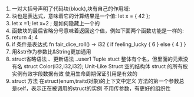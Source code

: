 1. 一对大括号声明了代码块(block),块有自己的作用域:
2. 块也是表达式，意味着它的计算结果是一个值:
    let x = { 42 };
3. let x =1;
  let x=2 ;
  是如何隐藏上一个的
4. 函数块的最后省略分号意味着返回这个值，例如下面两个函数功能是一样的:
5. return 4;    4
6. if 条件是表达式
fn fair_dice_roll() -> i32 {
    if feeling_lucky {
        6
    } else {
        4
    }
}
7. 用&str作为参数比&String更加通用
8. struct省略语法 、更新语法 ..user1
  Tuple stuct 整体有个名，但里面的元素没有名
  struct Color(i32,i32,i32);
  Unit-Like Struct 空的结构体
  struct 的所有权 实例有效字段数据有效
  使用生命周期保证引用是有效的
9. struct 方法
  在struct(enum,traitd对象)的上下文中定义
  方法的第一个参数总是self，表示正在被调用的struct的实例
  不用传参数，有更好的组织性